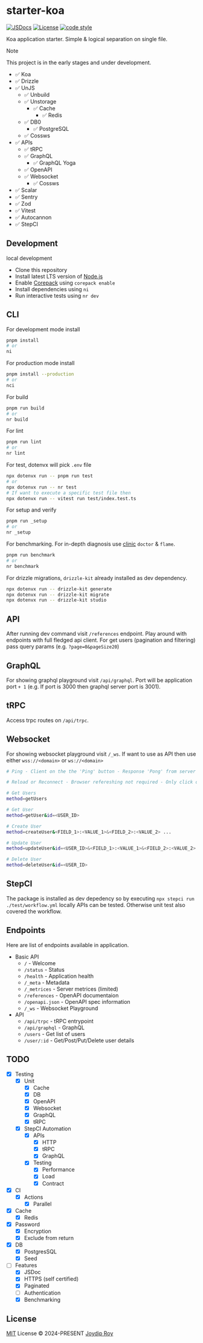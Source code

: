 # starter-koa

[![JSDocs][jsdocs-src]][jsdocs-href] [![License][license-src]][license-href] [![code style][code-style-src]][code-style-url]

Koa application starter. Simple & logical separation on single file.

> [!NOTE]
> This project is in the early stages and under development.

- ✅ Koa
- ✅ Drizzle
- ✅ UnJS
  - ✅ Unbuild
  - ✅ Unstorage
    - ✅ Cache
      - ✅ Redis
  - ✅ DB0
    - ✅ PostgreSQL
  - ✅ Cossws
- ✅ APIs
  - ✅ tRPC
  - ✅ GraphQL
    - ✅ GraphQL Yoga
  - ✅ OpenAPI
  - ✅ Websocket
    - ✅ Cossws
- ✅ Scalar
- ✅ Sentry
- ✅ Zod
- ✅ Vitest
- ✅ Autocannon
- ✅ StepCI

## Development

<summary>local development</summary>

- Clone this repository
- Install latest LTS version of [Node.js](https://nodejs.org/en/)
- Enable [Corepack](https://github.com/nodejs/corepack) using `corepack enable`
- Install dependencies using `ni`
- Run interactive tests using `nr dev`

## CLI

For development mode install

```sh
pnpm install
# or
ni
```

For production mode install

```sh
pnpm install --production
# or
nci
```

For build

```sh
pnpm run build
# or
nr build
```

For lint

```sh
pnpm run lint
# or
nr lint
```

For test, dotenvx will pick `.env` file

```sh
npx dotenvx run -- pnpm run test
# or
npx dotenvx run -- nr test
# If want to execute a specific test file then
npx dotenvx run -- vitest run test/index.test.ts
```

For setup and verify

```sh
pnpm run _setup
# or
nr _setup
```

For benchmarking. For in-depth diagnosis use [clinic](https://github.com/clinicjs/node-clinic) `doctor` & `flame`.

```sh
pnpm run benchmark
# or
nr benchmark
```

For drizzle migrations, `drizzle-kit` already installed as dev dependency.

```sh
npx dotenvx run -- drizzle-kit generate
npx dotenvx run -- drizzle-kit migrate
npx dotenvx run -- drizzle-kit studio
```

## API

After running dev command visit `/references` endpoint. Play around with endpoints with full fledged api client. For get users (pagination and filtering) pass query params (e.g. `?page=0&pageSize20`)

## GraphQL

For showing graphql playground visit `/api/graphql`. Port will be application port `+ 1` (e.g. If port is 3000 then graphql server port is 3001).

## tRPC

Access trpc routes on `/api/trpc`.

## Websocket

For showing websocket playground visit `/_ws`. If want to use as API then use either `wss://<domain>` or `ws://<domain>`

```sh
# Ping - Client on the the 'Ping' button - Response 'Pong' from server

# Reload or Reconnect - Browser refereshing not required - Only click on 'Reconnect' button

# Get Users
method=getUsers

# Get User
method=getUser&id=<USER_ID>

# Create User
method=createUser&<FIELD_1>:<VALUE_1>&<FIELD_2>:<VALUE_2> ...

# Update User
method=updateUser&id=<USER_ID>&<FIELD_1>:<VALUE_1>&<FIELD_2>:<VALUE_2> ...

# Delete User
method=deleteUser&id=<USER_ID>
```

## StepCI

The package is installed as dev depedency so by executing `npx stepci run ./test/workflow.yml` locally APIs can be tested. Otherwise unit test also covered the workflow.

## Endpoints

Here are list of endpoints available in application.

- Basic API
  - `/` - Welcome
  - `/status` - Status
  - `/health` - Application health
  - `/_meta` - Metadata
  - `/_metrices` - Server metrices (limited)
  - `/references` - OpenAPI documentaion
  - `/openapi.json` - OpenAPI spec information
  - `/_ws` - Websocket Playground
- API
  - `/api/trpc` - tRPC entrypoint
  - `/api/graphql` - GraphQL
  - `/users` - Get list of users
  - `/user/:id` - Get/Post/Put/Delete user details

## TODO

- [x] Testing
  - [x] Unit
    - [x] Cache
    - [x] DB
    - [x] OpenAPI
    - [x] Websocket
    - [x] GraphQL
    - [x] tRPC
  - [x] StepCI Automation
    - [x] APIs
      - [x] HTTP
      - [x] tRPC
      - [x] GraphQL
    - [x] Testing
      - [x] Performance
      - [x] Load
      - [x] Contract
- [x] CI
  - [x] Actions
    - [x] Parallel
- [x] Cache
  - [x] Redis
- [x] Password
  - [x] Encryption
  - [x] Exclude from return
- [x] DB
  - [x] PostgresSQL
  - [x] Seed
- [ ] Features
  - [x] JSDoc
  - [x] HTTPS (self certified)
  - [x] Paginated
  - [ ] Authentication
  - [x] Benchmarking

## License

[MIT](./LICENSE) License © 2024-PRESENT [Joydip Roy](https://github.com/rjoydip)

<!-- Badges -->

[license-src]: https://img.shields.io/github/license/rjoydip/starter-koa.svg?style=flat&colorA=080f12&colorB=1fa669
[license-href]: https://github.com/rjoydip/starter-koa/blob/main/LICENSE
[jsdocs-src]: https://img.shields.io/badge/jsdocs-reference-080f12?style=flat&colorA=080f12&colorB=1fa669
[jsdocs-href]: https://www.jsdocs.io/package/starter-koa
[code-style-src]: https://antfu.me/badge-code-style.svg
[code-style-url]: https://github.com/antfu/eslint-config
